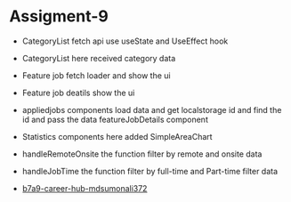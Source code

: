 # Assigment-9

- CategoryList fetch api use useState and UseEffect hook

- CategoryList here received category data

- Feature job fetch loader and show the ui

- Feature job deatils show the ui

- appliedjobs components load data and get localstorage id and find the id and pass the data featureJobDetails component

- Statistics components here added SimpleAreaChart

- handleRemoteOnsite the function filter by remote and onsite data

- handleJobTime the function filter by full-time and Part-time filter data

* [b7a9-career-hub-mdsumonali372](https://assignment9-career-sumon.netlify.app/)
